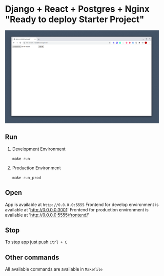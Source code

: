 # Django + React + Postgres + Nginx "Ready to deploy Starter Project"

<img src="https://github.com/koualsky/start/blob/master/demo.png?raw=true">

## Run
1. Development Environment

    `make run`

2. Production Environment

    `make run_prod`
    
## Open
App is available at `http://0.0.0.0:5555`
Frontend for develop environment is available at 'http://0.0.0.0:3001'
Frontend for production environment is available at 'http://0.0.0.0:5555/frontend/'

## Stop
To stop app just push `Ctrl + C`

## Other commands
All available commands are available in `Makefile`